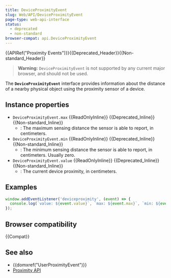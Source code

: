```yaml
---
title: DeviceProximityEvent
slug: Web/API/DeviceProximityEvent
page-type: web-api-interface
status:
  - deprecated
  - non-standard
browser-compat: api.DeviceProximityEvent
---
```


{{APIRef("Proximity Events")}}{{Deprecated_Header}}{{Non-standard_Header}}

> **Warning:** `DeviceProximityEvent` is not supported by any current major browser, and should not be used.

The **`DeviceProximityEvent`** interface provides information about the distance of a nearby physical object using the proximity sensor of a device.

## Instance properties

- `DeviceProximityEvent.max` {{ReadOnlyInline}} {{Deprecated_Inline}} {{Non-standard_Inline}}
  - : The maximum sensing distance the sensor is able to report, in centimeters.
- `DeviceProximityEvent.min` {{ReadOnlyInline}} {{Deprecated_Inline}} {{Non-standard_Inline}}
  - : The minimum sensing distance the sensor is able to report, in centimeters. Usually zero.
- `DeviceProximityEvent.value` {{ReadOnlyInline}} {{Deprecated_Inline}} {{Non-standard_Inline}}
  - : The current device proximity, in centimeters.

## Examples

```js
window.addEventListener('deviceproximity', (event) => {
  console.log(`value: ${event.value}`, `max: ${event.max}`, `min: ${event.min}`);
});
```

## Browser compatibility

{{Compat}}

## See also

- {{domxref("UserProximityEvent")}}
- [Proximity API](/en-US/docs/Web/API/Proximity_Events)
